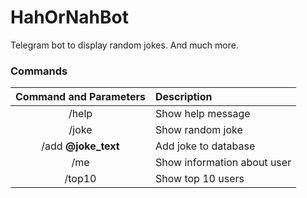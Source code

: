 HahOrNahBot
===========
Telegram bot to display random jokes. And much more.

### Commands
| Command and Parameters | Description |
| :---:              |                   :--- |
| /help | Show help message |
| /joke | Show random joke |
| /add **@joke_text**  | Add joke to database |
| /me | Show information about user|
| /top10 | Show top 10 users|